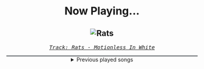 <div align="center"> 
<h1>Now Playing...</h1>

![Rats](https://i.scdn.co/image/ab67616d00001e0220bfa6114be3fcada3b5b3e3)
--
_<samp><a href="https://open.spotify.com/track/0mDMySNeFk7O6DDslIcfPO">Track: Rats - Motionless In White</a></samp>_

<div style="border: 1px #4B5054 solid"></div>
<details>
  <summary>
    Previous played songs
  </summary>
  <table>
    <thead>
      <tr>
        <th>
          Artist
        </th>
        <th>
          Song
        </th>
        <th>
          Link
        </th>
      </tr>
    </thead>
    <tbody>
      <tr><td>Motionless In White</td><td>Rats</td><td><a href="https://open.spotify.com/track/0mDMySNeFk7O6DDslIcfPO">https://open.spotify.com/track/0mDMySNeFk7O6DDslIcfPO</a></td></tr><tr><td>Motionless In White</td><td>Masterpiece</td><td><a href="https://open.spotify.com/track/3c9kVsKF68xMzlS0NikVn3">https://open.spotify.com/track/3c9kVsKF68xMzlS0NikVn3</a></td></tr><tr><td>Motionless In White</td><td>Thoughts & Prayers</td><td><a href="https://open.spotify.com/track/0y0v0SDevDcGW5rsDElup3">https://open.spotify.com/track/0y0v0SDevDcGW5rsDElup3</a></td></tr><tr><td>Motionless In White</td><td>Immaculate Misconception</td><td><a href="https://open.spotify.com/track/2SEEXKberdYHCiKCAoUXyF">https://open.spotify.com/track/2SEEXKberdYHCiKCAoUXyF</a></td></tr><tr><td>Motionless In White</td><td>Sign Of Life</td><td><a href="https://open.spotify.com/track/73QoCfWJJWbRYmm5nCH5Y2">https://open.spotify.com/track/73QoCfWJJWbRYmm5nCH5Y2</a></td></tr><tr><td>Motionless In White</td><td>Meltdown</td><td><a href="https://open.spotify.com/track/6w3hTgFYPaUo6WFz2tEOtX">https://open.spotify.com/track/6w3hTgFYPaUo6WFz2tEOtX</a></td></tr><tr><td>Dayseeker</td><td>Sleeptalk - Acoustic</td><td><a href="https://open.spotify.com/track/0unbav2VeRWwjhYvF5MwvL">https://open.spotify.com/track/0unbav2VeRWwjhYvF5MwvL</a></td></tr><tr><td>Dayseeker</td><td>Homesick</td><td><a href="https://open.spotify.com/track/0DejtyvzvoJFAlTRWrSThv">https://open.spotify.com/track/0DejtyvzvoJFAlTRWrSThv</a></td></tr><tr><td>Dayseeker</td><td>Dreamstate</td><td><a href="https://open.spotify.com/track/1BKShyqTh9TDWc3dFHYXkF">https://open.spotify.com/track/1BKShyqTh9TDWc3dFHYXkF</a></td></tr><tr><td>Dayseeker</td><td>Crying While You're Dancing</td><td><a href="https://open.spotify.com/track/2Qw2kYG5hVmmPmu0JWTiyk">https://open.spotify.com/track/2Qw2kYG5hVmmPmu0JWTiyk</a></td></tr><tr><td>Dayseeker</td><td>Drain The Blood</td><td><a href="https://open.spotify.com/track/0CGNXPhDBqhBCRunFnrVl0">https://open.spotify.com/track/0CGNXPhDBqhBCRunFnrVl0</a></td></tr><tr><td>Dayseeker</td><td>Burial Plot</td><td><a href="https://open.spotify.com/track/3ZNBfFhZ10MrpedOl7b2p8">https://open.spotify.com/track/3ZNBfFhZ10MrpedOl7b2p8</a></td></tr><tr><td>Dayseeker</td><td>Neon Grave</td><td><a href="https://open.spotify.com/track/4pehGtiMD6B2WZHsKmr3oo">https://open.spotify.com/track/4pehGtiMD6B2WZHsKmr3oo</a></td></tr><tr><td>Wind Walkers</td><td>Almost Ecstasy</td><td><a href="https://open.spotify.com/track/6wMHfgu53EEQppEs7qS9uF">https://open.spotify.com/track/6wMHfgu53EEQppEs7qS9uF</a></td></tr><tr><td>Dayseeker</td><td>Homesick</td><td><a href="https://open.spotify.com/track/0DejtyvzvoJFAlTRWrSThv">https://open.spotify.com/track/0DejtyvzvoJFAlTRWrSThv</a></td></tr><tr><td>Memphis May Fire</td><td>Paralyzed</td><td><a href="https://open.spotify.com/track/5dNqz2N6o1dIWWQKnN6TRE">https://open.spotify.com/track/5dNqz2N6o1dIWWQKnN6TRE</a></td></tr><tr><td>Motionless In White</td><td>Thoughts & Prayers</td><td><a href="https://open.spotify.com/track/0y0v0SDevDcGW5rsDElup3">https://open.spotify.com/track/0y0v0SDevDcGW5rsDElup3</a></td></tr><tr><td>Crown The Empire</td><td>BLURRY (out of place)</td><td><a href="https://open.spotify.com/track/5Zls4RuRbomkrthG1p18Tc">https://open.spotify.com/track/5Zls4RuRbomkrthG1p18Tc</a></td></tr><tr><td>Motionless In White</td><td>Scoring The End Of The World (feat. Mick Gordon)</td><td><a href="https://open.spotify.com/track/0Tkgl0sQyr6QO0IGmS8aa5">https://open.spotify.com/track/0Tkgl0sQyr6QO0IGmS8aa5</a></td></tr><tr><td>We Came As Romans</td><td>bad luck</td><td><a href="https://open.spotify.com/track/3VLgM0cCgjzCfe3ioyRvFF">https://open.spotify.com/track/3VLgM0cCgjzCfe3ioyRvFF</a></td></tr>
    </tbody>
  </table>
</details>

</div>
